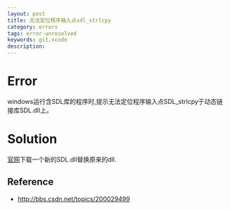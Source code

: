 ```yaml
---
layout: post
title: 无法定位程序输入点sdl_strlcpy
category: errors
tags: error-unresolved
keywords: git,xcode
description: 
---
```

# Error
windows运行含SDL库的程序时,提示无法定位程序输入点SDL_strlcpy于动态链接库SDL.dll上。

# Solution
[官网](https://www.libsdl.org/)下载一个新的SDL.dll替换原来的dll.

## Reference
* <http://bbs.csdn.net/topics/200029499>